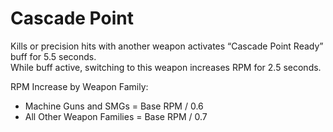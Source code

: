 # Cascade Point
Kills or precision hits with another weapon activates “Cascade Point Ready” buff for 5.5 seconds.  
While buff active, switching to this weapon increases RPM for 2.5 seconds.  

RPM Increase by Weapon Family:
- Machine Guns and SMGs = Base RPM / 0.6
- All Other Weapon Families = Base RPM / 0.7